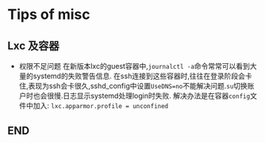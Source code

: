 # Tips of misc

## Lxc 及容器

- 权限不足问题
  在新版本lxc的guest容器中,`journalctl -a`命令常常可以看到大量的systemd的失败警告信息. 在ssh连接到这些容器时,往往在登录阶段会卡住,表现为ssh会卡很久,sshd_config中设置`UseDNS=no`不能解决问题.`su`切换账户时也会很慢.日志显示systemd处理login时失败. 解决办法是在容器`config`文件中加入:
  `lxc.apparmor.profile = unconfined`

## END
